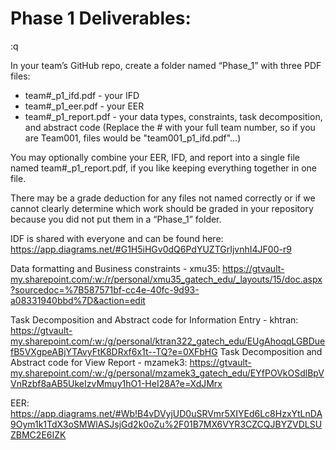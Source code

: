 # Phase 1 Deliverables:

:q

In your team’s GitHub repo, create a folder named “Phase_1” with three PDF files:

- team#_p1_ifd.pdf - your IFD
- team#_p1_eer.pdf - your EER
- team#_p1_report.pdf - your data types, constraints, task decomposition, and abstract code
(Replace the # with your full team number, so if you are Team001, files would be "team001_p1_ifd.pdf"…)

You may optionally combine your EER, IFD, and report into a single file named team#_p1_report.pdf, if you like keeping everything together in one file.

There may be a grade deduction for any files not named correctly or if we cannot clearly determine which work should be graded in your repository because you did not put them in a “Phase_1” folder.

IDF is shared with everyone and can be found here:
https://app.diagrams.net/#G1H5iHGv0dQ6PdYUZTGrIjvnhI4JF00-r9

Data formatting and Business constraints - xmu35: 
https://gtvault-my.sharepoint.com/:w:/r/personal/xmu35_gatech_edu/_layouts/15/doc.aspx?sourcedoc=%7B587571bf-cc4e-40fc-9d93-a08331940bbd%7D&action=edit

Task Decomposition and Abstract code for Information Entry - khtran:
https://gtvault-my.sharepoint.com/:w:/g/personal/ktran322_gatech_edu/EUgAhoqqLGBDuefB5VXgpeABjYTAvyFtK8DRxf6x1t--TQ?e=0XFbHG
Task Decomposition and Abstract code for View Report - mzamek3:
https://gtvault-my.sharepoint.com/:w:/g/personal/mzamek3_gatech_edu/EYfPOVkOSdlBpVVnRzbf8aAB5UkeIzvMmuy1hO1-HeI28A?e=XdJMrx


EER:
https://app.diagrams.net/#Wb!B4vDVyjUD0uSRVmr5XIYEd6Lc8HzxYtLnDA9Oym1k1TdX3oSMWlASJsjGd2k0oZu%2F01B7MX6VYR3CZCQJBYZVDLSUZBMC2E6IZK
